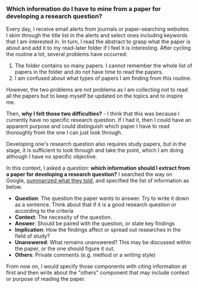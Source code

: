 ### Which information do I have to mine from a paper for developing a research question? 

Every day, I receive email alerts from journals or paper-searching websites. I skim through the title list in the alerts and select ones including keywords that I am interested in. In turn, I read the abstract to grasp what the paper is about and add it to my read-later folder if I feel it is interesting. After cycling the routine a lot, several problems have occurred:

1. The folder contains so many papers. I cannot remember the whole list of papers in the folder and do not have time to read the papers. 
2. I am confused about what types of papers I am finding from this routine.

However, the two problems are not problems as I am collecting not to read all the papers but to keep myself be updated on the topics and to inspire me.  

Then, **why I felt those two difficulties?** - I think that this was because I currently have no specific research question. If I had it, then I could have an apparent purpose and could distinguish which paper I have to read thoroughly from the one I can just look through.  

Developing one's research question also requires study papers, but in the stage, it is sufficient to look through and take the point, which I am doing although I have no specific objective.  

In this context, I asked a question: **which information should I extract from a paper for developing a research question?** I searched the way on Google, [summarized what they told](http://www.naver.com), and specified the list of information as below.

- **Question**: The question the paper wants to answer. Try to write it down as a sentence. Think about that if it is a good research  question or according to the criteria 
- **Context**: The necessity of the question.
- **Answer**: Should be paired with the question, or state key findings 
- **Implication**: How the findings affect or spread out researches in the field of study?
- **Unanswered**: What remains unanswered? This may be discussed within the paper, or the one should figure it out.
- **Others**: Private comments (e.g. method or a writing style)

From now on, I would specify those components with citing information at first and then write about the "others" component that may include context or purpose of reading the paper.
